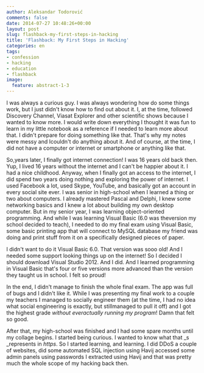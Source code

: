 ```yaml
---
author: Aleksandar Todorović
comments: false
date: 2014-07-27 10:48:26+00:00
layout: post
slug: flashback-my-first-steps-in-hacking
title: 'Flashback: My First Steps in Hacking'
categories: en
tags:
- confession
- hacking
- education
- flashback
image:
  feature: abstract-1-3
---
```


I was always a curious guy. I was always wondering how do some things work, but I just didn't know how to find out about it. I, at the time, followed Discovery Channel, Viasat Explorer and other scientific shows because I wanted to know more. I would write down everything I thought it was fun to learn in my little notebook as a reference if I needed to learn more about that. I didn't prepare for doing something like that. That's why my notes were messy and Icouldn't do anything about it. And of course, at the time, I did not have a computer or internet or smartphone or anything like that.




So,years later, I finally got internet connection! I was 16 years old back then. Yup, I lived 16 years without the internet and I can't be happier about it. I had a nice childhood. Anyway, when I finally got an access to the internet, I did spend two years doing nothing and exploring the power of internet. I used Facebook a lot, used Skype, YouTube, and basically got an account in every social site ever. I was senior in high-school when I learned a thing or two about computers. I already mastered Pascal and Delphi, I knew some networking basics and I knew a lot about building my own desktop computer. But in my senior year, I was learning object-oriented programming. And while I was learning Visual Basic (6.0 was theversion my school decided to teach), I needed to do my final exam using Visual Basic, some basic printing app that will connect to MySQL database my friend was doing and print stuff from it on a specifically designed pieces of paper.




I didn't want to do it Visual Basic 6.0. That version was sooo old! And I needed some support looking things up on the internet! So I decided I should download Visual Studio 2012. And I did. And I learned programming in Visual Basic that's four or five versions more advanced than the version they taught us in school. I felt so proud!




In the end, I didn't manage to finish the whole final exam. The app was full of bugs and I didn't like it. While I was presenting my final work to a couple my teachers I managed to socially engineer them (at the time, I had no idea what social engineering is exactly, but stillmanaged to pull it off) and I got the highest grade _without everactually running my program_! Damn that felt so good.




After that, my high-school was finished and I had some spare months until my collage begins. I started being curious. I wanted to know what that _s _represents in _https_. So I started learning, and learning. I did DDoS a couple of websites, did some automated SQL injection using Havij accessed some admin panels using passwords I extracted using Havij and that was pretty much the whole scope of my hacking back then.
